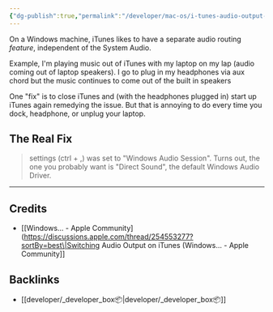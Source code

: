 ```yaml
---
{"dg-publish":true,"permalink":"/developer/mac-os/i-tunes-audio-output-not-working/","noteIcon":""}
---
```


On a Windows machine, iTunes likes to have a separate audio routing *feature*, independent of the System Audio. 

Example, I'm playing music out of iTunes with my laptop on my lap (audio coming out of laptop speakers). I go to plug in my headphones via aux chord but the music continues to come out of the built in speakers

One "fix" is to close iTunes and (with the headphones plugged in) start up iTunes again remedying the issue. But that is annoying to do every time you dock, headphone, or unplug your laptop. 

## The Real Fix
> settings (ctrl + ,) was set to "Windows Audio Session". Turns out, the one you probably want is "Direct Sound", the default Windows Audio Driver.

---
## Credits
- [[Windows… - Apple Community](https://discussions.apple.com/thread/254553277?sortBy=best\|Switching Audio Output on iTunes (Windows… - Apple Community]]

## Backlinks
- [[developer/_developer_box📦\|developer/_developer_box📦]]
